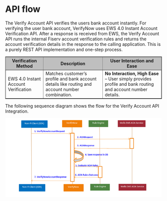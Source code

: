 # API flow

The Verify Account API verifies the users bank account instantly. For verifying the user bank account, VerifyNow uses EWS 4.0 Instant Account Verification API. After a response is received from EWS, the Verify Account API runs the internal Fiserv account verification rules and returns the account verification details in the response to the calling application. This is a purely REST API implementation and one-step process.


<table border="1">
<tr style="background-color:#bfbfbf">
<th>Verification Method</th>
<th>Description</th>
<th>User Interaction and Ease</th>
</tr>
<tr>
<td>EWS 4.0 Instant Account Verification</td>
<td>Matches customer’s profile and bank account details like routing and account number combination.</td>
<td><b>No Interaction, High Ease</b> – User simply provides profile and bank routing and account number details.</td>
</tr>
</table>


The following sequence diagram shows the flow for the Verify Account API Integration.

<center>

![Images](../assets/images/api-flow.png)

</center>
